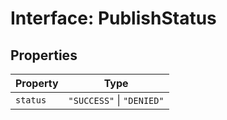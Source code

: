 # Interface: PublishStatus

## Properties

| Property | Type |
| ------ | ------ |
| `status` | `"SUCCESS"` \| `"DENIED"` |
